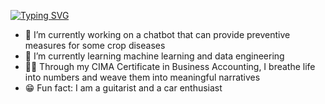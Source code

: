 [![Typing SVG](https://readme-typing-svg.demolab.com?font=Fira+Code&weight=500&size=18&duration=4000&pause=1000&color=3342F7&center=true&vCenter=true&random=false&width=435&lines=Hi+there+%F0%9F%91%8B+I'm+Minuri+Rajapakse+%F0%9F%91%A9%E2%80%8D%F0%9F%8E%93)](https://git.io/typing-svg)

- 🔭 I’m currently working on a chatbot that can provide preventive measures for some crop diseases
- 🌱 I’m currently learning machine learning and data engineering
- 👩‍🎓 Through my CIMA Certificate in Business Accounting, I breathe life into numbers and weave them into meaningful narratives
- 😁 Fun fact: I am a guitarist and a car enthusiast
